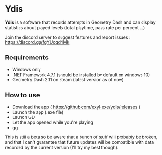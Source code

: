 # Ydis #

**Ydis** is a software that records attempts in Geometry Dash and can display statistics about played levels (total playtime, pass rate per percent ...)

Join the discord server to suggest features and report issues : <https://discord.gg/fgYUcqd4Mk>

## Requirements ##

- Windows only
- .NET Framework 4.7.1 (should be installed by default on windows 10)
- Geometry Dash 2.11 on steam (latest version as of now)

## How to use ##

- Download the app ( <https://github.com/exyl-exe/ydis/releases> )
- Launch the app (.exe file)
- Launch GD
- Let the app opened while you're playing
- gg

This is still a beta so be aware that a bunch of stuff will probably be broken, and that I can't guarantee that future updates will be compatible with data recorded by the current version (I'll try my best though).
